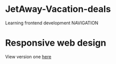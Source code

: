 # JetAway-Vacation-deals
Learning frontend development NAVIGATION


<h1>Responsive web design </h1>

View version one <a href='https://evans646.github.io/JetAway-Vacation-deals/'> here</a>
